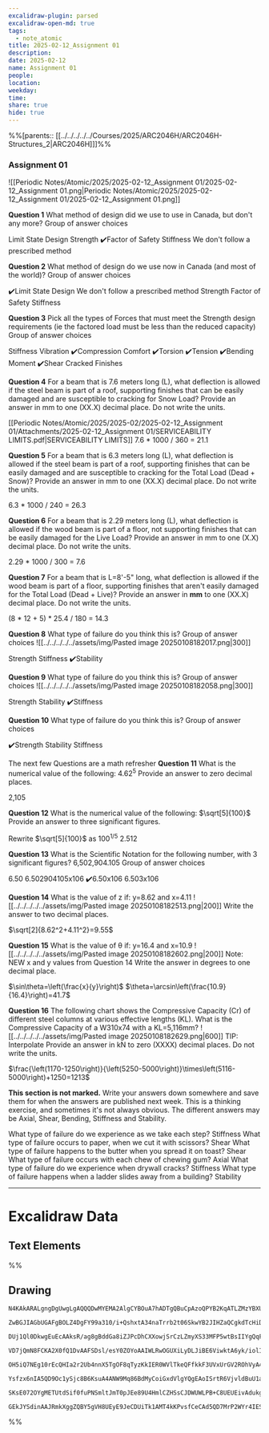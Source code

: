 ```yaml
---
excalidraw-plugin: parsed
excalidraw-open-md: true
tags:
  - note_atomic
title: 2025-02-12_Assignment 01
description: 
date: 2025-02-12
name: Assignment 01
people: 
location: 
weekday: 
time: 
share: true
hide: true
---
```

%%[parents:: [[../../../../../Courses/2025/ARC2046H/ARC2046H-Structures_2|ARC2046H]]]%%
### Assignment 01

![[Periodic Notes/Atomic/2025/2025-02-12_Assignment 01/2025-02-12_Assignment 01.png|Periodic Notes/Atomic/2025/2025-02-12_Assignment 01/2025-02-12_Assignment 01.png]]


**Question 1**
What method of design did we use to use in Canada, but don't any more?
Group of answer choices

Limit State Design
Strength
✔️Factor of Safety
Stiffness
We don't follow a prescribed method

**Question 2**
What method of design do we use now in Canada (and most of the world)?
Group of answer choices

✔️Limit State Design
We don't follow a prescribed method
Strength
Factor of Safety
Stiffness

**Question 3**
Pick all the types of Forces that must meet the Strength design requirements (ie the factored load must be less than the reduced capacity)
Group of answer choices

Stiffness
Vibration
✔️Compression
Comfort
✔️Torsion
✔️Tension
✔️Bending Moment
✔️Shear
Cracked Finishes

**Question 4**
For a beam that is 7.6 meters long (L), what deflection is allowed if the steel beam is part of a roof, supporting finishes that can be easily damaged and are susceptible to cracking for Snow Load?
Provide an answer in mm to one (XX.X) decimal place. Do not write the units.

[[Periodic Notes/Atomic/2025/2025-02/2025-02-12_Assignment 01/Attachments/2025-02-12_Assignment 01/SERVICEABILITY LIMITS.pdf|SERVICEABILITY LIMITS]]
7.6 * 1000 / 360 = 21.1

**Question 5**
For a beam that is 6.3 meters long (L), what deflection is allowed if the steel beam is part of a roof, supporting finishes that can be easily damaged and are susceptible to cracking for the Total Load (Dead + Snow)?
Provide an answer in mm to one (XX.X) decimal place. Do not write the units.

6.3 * 1000 / 240 = 26.3

**Question 6**
For a beam that is 2.29 meters long (L), what deflection is allowed if the wood beam is part of a floor, not supporting finishes that can be easily damaged for the Live Load?
Provide an answer in mm to one (X.X) decimal place. Do not write the units.

2.29 * 1000 / 300 = 7.6

**Question 7**
For a beam that is L=8'-5" long, what deflection is allowed if the wood beam is part of a floor, supporting finishes that aren't easily damaged for the Total Load (Dead + Live)?
Provide an answer in **mm** to one (XX.X) decimal place. Do not write the units.

(8 * 12 + 5) * 25.4 / 180 = 14.3

**Question 8**
What type of failure do you think this is?
Group of answer choices
![[../../../../../assets/img/Pasted image 20250108182017.png|300]]

Strength
Stiffness
✔️Stability

**Question 9**
What type of failure do you think this is?
Group of answer choices
![[../../../../../assets/img/Pasted image 20250108182058.png|300]]

Strength
Stability
✔️Stiffness

**Question 10**
What type of failure do you think this is?
Group of answer choices

✔️Strength
Stability
Stiffness

The next few Questions are a math refresher
**Question 11**
What is the numerical value of the following:
$4.62^5$
Provide an answer to zero decimal places.

2,105

**Question 12**
What is the numerical value of the following:
$\sqrt[5]{100}$
Provide an answer to three significant figures.

Rewrite $\sqrt[5]{100}$​ as $100^{1/5}$
2.512

**Question 13**
What is the Scientific Notation for the following number, with 3 significant figures?
6,502,904.105
Group of answer choices

6.50
6.502904105x106
✔️6.50x106
6.503x106

**Question 14**
What is the value of z if:
y=8.62 and x=4.11
![[../../../../../assets/img/Pasted image 20250108182513.png|200]]
Write the answer to two decimal places.

$\sqrt[2]{8.62^2+4.11^2}=9.55$

**Question 15**
What is the value of θ if:
y=16.4 and x=10.9
![[../../../../../assets/img/Pasted image 20250108182602.png|200]]
Note: NEW x and y values from Question 14
Write the answer in degrees to one decimal place.

$\sin\theta=\left(\frac{x}{y}\right)$
$\theta=\arcsin\left(\frac{10.9}{16.4}\right)=41.7$

**Question 16**
The following chart shows the Compressive Capacity (Cr) of different steel columns at various effective lengths (KL). What is the Compressive Capacity of a W310x74 with a KL=5,116mm?
![[../../../../../assets/img/Pasted image 20250108182629.png|600]]
TIP: Interpolate
Provide an answer in kN to zero (XXXX) decimal places. Do not write the units.

$\frac{\left(1170-1250\right)}{\left(5250-5000\right)}\times\left(5116-5000\right)+1250=1213$

**This section is not marked.**
Write your answers down somewhere and save them for when the answers are published next week. This is a thinking exercise, and sometimes it's not always obvious. The different answers may be Axial, Shear, Bending, Stiffness and Stability.

What type of failure do we experience as we take each step?
Stiffness
What type of failure occurs to paper, when we cut it with scissors?
Shear
What type of failure happens to the butter when you spread it on toast?
Shear
What type of failure occurs with each chew of chewing gum?
Axial
What type of failure do we experience when drywall cracks?
Stiffness
What type of failure happens when a ladder slides away from a building?
Stability

---

# Excalidraw Data

## Text Elements
%%
## Drawing
```compressed-json
N4KAkARALgngDgUwgLgAQQQDwMYEMA2AlgCYBOuA7hADTgQBuCpAzoQPYB2KqATLZMzYBXUtiRoIACyhQ4zZAHoFAc0JRJQgEYA6bGwC2CgF7N6hbEcK4OCtptbErHALRY8RMpWdx8Q1TdIEfARcZgRmBShcZQUebQA2bQAOGjoghH0EDihmbgBtcDBQMBKIEm4IAHlneIBFSoBHAGsGgGEAVQaAKwARdopNAGZamDYYVJLIWEQK3FJSNip+Usxu

ZwBGJIAGbUGAFgBOLZ4DgFY99a310/i+QshxtA34naTrrb2t06SkwYB2JIHZaQCgkdTcHiDQYJA57H6nHinQZHW6nYFSBCEZTSbgHRJ/eJ7HhJHik+I3RHo6zKYLcLbo5hQBZNBCtNj4NikCoAYnWCD5fImpU0uGwTWUCyEHGIbI5XIkTOszDgcyyUCFkAAZoR8PgAMqwWkSQQeDUQRnMhAAdTBkghDKZbBZBpgRvQJvK6Ml2I44VyaHp9wgbBV2

DUj1Ql0DkwgEuEcAAksR/ag8gBddGa8iZJPcDhCXXowjSrCzLZmyXS33MFP5wtBsIIYgQqF7eLrSHrdGMFjsLhoE7dpisTgAOU4Ym4f2Rg1Jg3WQKDhGYPXSUCb3CZQgQ6M0wmlAFFgplsrWC/h0UI4MRcOvm2h1tO24N4Qdrnt0UQOE08+fP2wxQ3NBNQIMJ0TgNhixyfJ7jAApJhKaMEK2WCM1g+CEMhaF4lheFEWRLZUWBEo8W0AkiRJMkKVO

VD7jQmN8FCKA2X0fQ1DvAAFSDsl/esY0ZOYoAAIWLRwOGUXiLyDLJiBE6ViwktA6yk/iolIKAAEF5kWSQQnvVBlPRGStIWChdNwfSIDmUyzSCPcKCA1AQPwMJCgAX2WYpSnKCQDySABpehSEGABxAAtJIABUwogzUtmwABNVp6AS/yzWmcR0ECbAonE2l0VWJ4eC+bQjlhc59lOP4tnnO4YwjZxZwOGF2z+NseGuEkavRUFiHBNBBiubQeD2ac/n

OH5iQ7NEg10rEcQHIa2r2Ub4nnX5TgOF8qTyzKkIER0WVlTkeQFfkkF3UVxUrGV2ROhVyA4ZVVR4zMdX1Q1MvNdlPQbQ7rVte0/stF03W+00vWEH0/TpdEQ1FcNuCjdE4yvJMU3TTNswQXMlL/JcS0K9BcHWCt92Iaszz40pG309ZrjxS5ARmmMexHfteCSIdezHCdMuKl5TmOGquyXFc10crcdyDPcpWII8MjVKmVNKK8bzvJGnzWn4kj2QY1s/

Ysfzx6nIA5QD9Oc1ySjc8B6KsuA4ANW9Mq86BdMyCoiGxdVlgYQgEAoISrtR6VjvldBuU1aOY6FCBsBEQJsgTdd9ANS1w9O87BT9hP5jVFOMmDsVQ9uuUKkVJ6VST33CnjxOC9TgAxd7Qa+j1m1zhvk9T9OnQBvq7QHLv857jI++dT6Kg7uO85rwv9AAJShyRKdhuu58bjJKlDRGHy2JD69HqAF6bzgoCb3A2PwCMuY37uT+b8+9UIIx+cPzex/0

SKsE072OYgMETUtdSif0fuPNSmltJmT0pJEe89U4HmlCZHSsCJDWUWLPB+C8UEUEivAdukg5hwDjswbACxdQAA1uCEiSNoQi1V1jxBeNcIidcyEUPwAlGhj5kja0GjcQkhE6qQCMGwAw3AvKQHoAQbcSN3LwK3kvcma9jRENICQv2EoSAvzfhCQ+2jiAGgQCQtALNICGIALJsGIAgJBuBNDBEtqBaWpRDGZzQFIiAQl2SWVIMoEUAAKDqfxqC8Ef

GEkJYSdinAAJRmkXggZQBY5gVH8UEyE9JeCDUiTk1AMT4kKPvsfCeCAd5QD7MrP2WYr4IESSWUgClJHSQ4A4pxm5SDbnRNgIgpjUBS3RK0z2aABlBmEFAL8mUpZFNKHYLoCAcrMD1K0uA1jbH2McY5K2rjICigqYwSK4j8DNJjBlae6Qcp9jNAnRkBh8EzBNirM2AEWTOJcjss2TENKXIOUcyS7lwAeToNqYIKZgC2zckAA=
```
%%